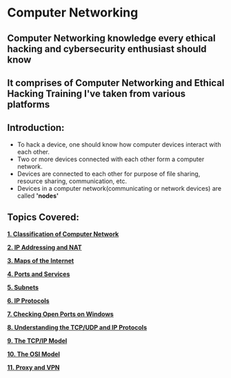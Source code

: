 # Computer Networking
## **Computer Networking knowledge every ethical hacking and cybersecurity enthusiast should know**
## It comprises of Computer Networking and Ethical Hacking Training I've taken from various platforms

## Introduction:

- To hack a device, one should know how computer devices interact with each other.
- Two or more devices connected with each other form a computer network.
- Devices are connected to each other for purpose of file sharing, resource sharing, communication, etc.
- Devices in a computer network(communicating or network devices) are called **'nodes'**

## Topics Covered:

**[1. Classification of Computer Network](https://github.com/ShubhamJagtap2000/Computer-Networking/blob/main/Classification-of-Computer-Network.md)**

**[2. IP Addressing and NAT](https://github.com/ShubhamJagtap2000/Computer-Networking/blob/main/IP-Addressing-And-NAT.md)**

**[3. Maps of the Internet](https://github.com/ShubhamJagtap2000/Computer-Networking/blob/main/Maps-of-the-Internet.md)**

**[4. Ports and Services](https://github.com/ShubhamJagtap2000/Computer-Networking/blob/main/Ports-and-Services.md)**

**[5. Subnets](https://github.com/ShubhamJagtap2000/Computer-Networking/blob/main/Subnets.md)**

**[6. IP Protocols](https://github.com/ShubhamJagtap2000/Computer-Networking/blob/main/Protocols.md)**

**[7. Checking Open Ports on Windows](https://github.com/ShubhamJagtap2000/Computer-Networking/blob/main/Checking-Open-Ports-on-Windows.md)**

**[8. Understanding the TCP/UDP and IP Protocols](https://github.com/ShubhamJagtap2000/Computer-Networking/blob/main/TCP-UDP-IP-Protocols.md)**

**[9. The TCP/IP Model](https://github.com/ShubhamJagtap2000/Computer-Networking/blob/main/The-TCP-IP-Model.md)**

**[10. The OSI Model](https://github.com/ShubhamJagtap2000/Computer-Networking/blob/main/The-OSI-Model.md)**

**[11. Proxy and VPN](https://github.com/ShubhamJagtap2000/Computer-Networking/blob/main/Proxy-and-VPN.md)**

